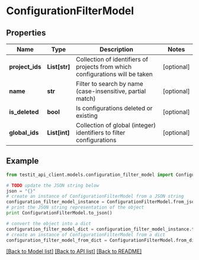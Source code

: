 # ConfigurationFilterModel


## Properties
Name | Type | Description | Notes
------------ | ------------- | ------------- | -------------
**project_ids** | **List[str]** | Collection of identifiers of projects from which configurations will be taken | [optional] 
**name** | **str** | Filter to search by name (case-insensitive, partial match) | [optional] 
**is_deleted** | **bool** | Is configurations deleted or existing | [optional] 
**global_ids** | **List[int]** | Collection of global (integer) identifiers to filter configurations | [optional] 

## Example

```python
from testit_api_client.models.configuration_filter_model import ConfigurationFilterModel

# TODO update the JSON string below
json = "{}"
# create an instance of ConfigurationFilterModel from a JSON string
configuration_filter_model_instance = ConfigurationFilterModel.from_json(json)
# print the JSON string representation of the object
print ConfigurationFilterModel.to_json()

# convert the object into a dict
configuration_filter_model_dict = configuration_filter_model_instance.to_dict()
# create an instance of ConfigurationFilterModel from a dict
configuration_filter_model_from_dict = ConfigurationFilterModel.from_dict(configuration_filter_model_dict)
```
[[Back to Model list]](../README.md#documentation-for-models) [[Back to API list]](../README.md#documentation-for-api-endpoints) [[Back to README]](../README.md)


